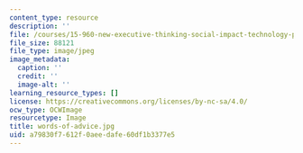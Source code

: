 ```yaml
---
content_type: resource
description: ''
file: /courses/15-960-new-executive-thinking-social-impact-technology-projects-fall-2017-spring-2018/a79830f7612f0aeedafe60df1b3377e5_words-of-advice.jpg
file_size: 88121
file_type: image/jpeg
image_metadata:
  caption: ''
  credit: ''
  image-alt: ''
learning_resource_types: []
license: https://creativecommons.org/licenses/by-nc-sa/4.0/
ocw_type: OCWImage
resourcetype: Image
title: words-of-advice.jpg
uid: a79830f7-612f-0aee-dafe-60df1b3377e5
---
```

